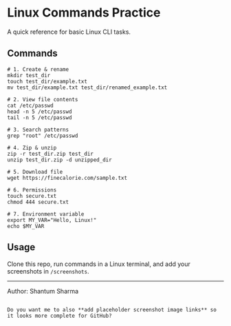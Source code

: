 # Linux Commands Practice

A quick reference for basic Linux CLI tasks.

## Commands

```
# 1. Create & rename
mkdir test_dir
touch test_dir/example.txt
mv test_dir/example.txt test_dir/renamed_example.txt

# 2. View file contents
cat /etc/passwd
head -n 5 /etc/passwd
tail -n 5 /etc/passwd

# 3. Search patterns
grep "root" /etc/passwd

# 4. Zip & unzip
zip -r test_dir.zip test_dir
unzip test_dir.zip -d unzipped_dir

# 5. Download file
wget https://finecalorie.com/sample.txt

# 6. Permissions
touch secure.txt
chmod 444 secure.txt

# 7. Environment variable
export MY_VAR="Hello, Linux!"
echo $MY_VAR
```

## Usage
Clone this repo, run commands in a Linux terminal, and add your screenshots in `/screenshots`.

---
Author: Shantum Sharma
```

Do you want me to also **add placeholder screenshot image links** so it looks more complete for GitHub?
